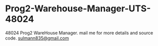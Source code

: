 # Prog2-Warehouse-Manager-UTS-48024
48024 Prog2 WareHouse Manager. mail me for more details and source code.
sulmann835@gmail.com
